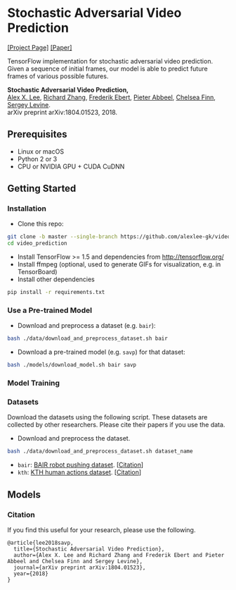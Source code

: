 # Stochastic Adversarial Video Prediction
[[Project Page]](https://alexlee-gk.github.io/video_prediction/) [[Paper]](https://arxiv.org/abs/1804.01523)

TensorFlow implementation for stochastic adversarial video prediction. Given a sequence of initial frames, our model is able to predict future frames of various possible futures.

**Stochastic Adversarial Video Prediction,**  
[Alex X. Lee](https://people.eecs.berkeley.edu/~alexlee_gk/), [Richard Zhang](https://richzhang.github.io/), [Frederik Ebert](https://febert.github.io/), [Pieter Abbeel](https://people.eecs.berkeley.edu/~pabbeel/), [Chelsea Finn](https://people.eecs.berkeley.edu/~cbfinn/), [Sergey Levine](https://people.eecs.berkeley.edu/~svlevine/).  
arXiv preprint arXiv:1804.01523, 2018.

## Prerequisites
- Linux or macOS
- Python 2 or 3
- CPU or NVIDIA GPU + CUDA CuDNN

## Getting Started ###
### Installation
- Clone this repo:
```bash
git clone -b master --single-branch https://github.com/alexlee-gk/video_prediction.git
cd video_prediction
```
- Install TensorFlow >= 1.5 and dependencies from http://tensorflow.org/
- Install ffmpeg (optional, used to generate GIFs for visualization, e.g. in TensorBoard)
- Install other dependencies
```bash
pip install -r requirements.txt
```

### Use a Pre-trained Model
- Download and preprocess a dataset (e.g. `bair`):
```bash
bash ./data/download_and_preprocess_dataset.sh bair
```
- Download a pre-trained model (e.g. `savp`) for that dataset:
```bash
bash ./models/download_model.sh bair savp
```

### Model Training


### Datasets
Download the datasets using the following script. These datasets are collected by other researchers. Please cite their papers if you use the data.
- Download and preprocess the dataset.
```bash
bash ./data/download_and_preprocess_dataset.sh dataset_name
```
- `bair`: [BAIR robot pushing dataset](https://sites.google.com/view/sna-visual-mpc/). [[Citation](datasets/bibtex/sna.tex)]
- `kth`: [KTH human actions dataset](http://www.nada.kth.se/cvap/actions/). [[Citation](datasets/bibtex/kth.tex)]

## Models


### Citation

If you find this useful for your research, please use the following.

```
@article{lee2018savp,
  title={Stochastic Adversarial Video Prediction},
  author={Alex X. Lee and Richard Zhang and Frederik Ebert and Pieter Abbeel and Chelsea Finn and Sergey Levine},
  journal={arXiv preprint arXiv:1804.01523},
  year={2018}
}
```
